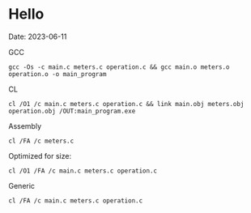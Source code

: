 # Hello
Date: 2023-06-11

GCC
```
gcc -Os -c main.c meters.c operation.c && gcc main.o meters.o operation.o -o main_program
```

CL
```
cl /O1 /c main.c meters.c operation.c && link main.obj meters.obj operation.obj /OUT:main_program.exe

```

Assembly

```
cl /FA /c meters.c 
```

Optimized for size:
```
cl /O1 /FA /c main.c meters.c operation.c
```

Generic
```
cl /FA /c main.c meters.c operation.c
```



